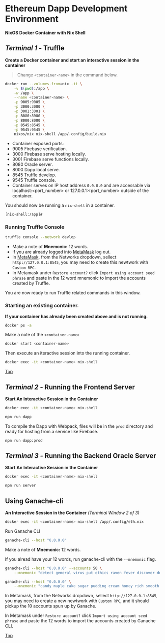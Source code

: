# Ethereum Dapp Development Environment
__NixOS Docker Container with Nix Shell__


## *Terminal 1 -* Truffle 
**Create a Docker container and start an interactive session in the container**

> Change `<container-name>` in the command below.

```bash
docker run --volumes-from=nix -it \
    -v $(pwd):/app \
    -w /app \
    --name <container-name> \
    -p 9005:9005 \
    -p 3000:3000 \
    -p 3001:3001 \
    -p 8080:8080 \
    -p 8000:8000 \
    -p 8545:8545 \
    -p 9545:9545 \
    nixos/nix nix-shell /app/.config/build.nix
```

- Container exposed ports:
 - 9005 Firebase verification.
 - 3000 Firebase serve hosting locally.
 - 3001 Firebase serve functions locally.
 - 8080 Oracle server.
 - 8000 Dapp local serve.
 - 8545 Truffle develop.
 - 9545 Truffle console.
- Container serves on IP host address `0.0.0.0` and are accessable via localhost:<port_number> or 127.0.0.1:<port_number> outside of the container.

You should now be running a `nix-shell` in a container.

```bash
[nix-shell:/app]#
```
### Running Truffle Console

```bash
truffle console --network devlop
```

- Make a note of **Mnemonic:** 12 words.
- If you are already logged into [MetaMask](https://metamask.io/) log out.
- In [MetaMask](https://metamask.io/), from the Networks dropdown, sellect `http://127.0.0.1:8545`, you may need to create this newtwork with `Custom RPC`.
- In Metamask under `Restore account?` click  `Import using account seed phrase` and paste in the 12 word mnemonic to import the accounts created by Truffle.

You are now ready to run Truffle related commands in this window.

### Starting an existing container.
**If your container has already been created above and is not running.**

```bash
docker ps -a
```

Make a note of the ```<container-name>```

```bash
docker start <container-name>
```

Then execute an iteractive session into the running container.

```bash
docker exec -it <container-name> nix-shell
```

[Top]


## *Terminal 2 -* Running the Frontend Server
**Start An Interactive Session in the Container** 
```bash
docker exec -it <container-name> nix-shell
```
```bash
npm run dapp
```

To compile the Dapp with Webpack, files will be in the `prod` directory and ready for hosting from a service like Firebase.
```bash
npm run dapp:prod
```

## *Terminal 3 -* Running the Backend Oracle Server
**Start An Interactive Session in the Container** 
```bash
docker exec -it <container-name> nix-shell
```
```bash
npm run server
```

## Using Ganache-cli
**An Interactive Session in the Container** *(Terminal Window 2 of 3)*
```bash
docker exec -it <container-name> nix-shell /app/.config/eth.nix
```

Run Ganache CLI

```bash
ganache-cli --host "0.0.0.0" 
```

Make a note of **Mnemonic:** 12 words.

If you alread have your 12 words, run ganache-cli with the `--mnemonic` flag.
```bash
ganache-cli --host "0.0.0.0" --accounts 50 \
    --mnemonic "detect general virus put ethics raven fever discover despair cargo poverty issue"

ganache-cli --host "0.0.0.0" \
    --mnemonic "candy maple cake sugar pudding cream honey rich smooth crumble sweet treat"

 ```

In Metamask, from the Networks dropdown, sellect `http://127.0.0.1:8545`, you may need to create a new newtwork with `Custom RPC`, and it should pickup the 10 accounts spun up by Ganache.

In Metamask under `Restore account?` click  `Import using account seed phrase` and paste the 12 words to import the accounts created by Ganache CLI.

[Top]


[Top]: #ethereum-dapp-development-environment
